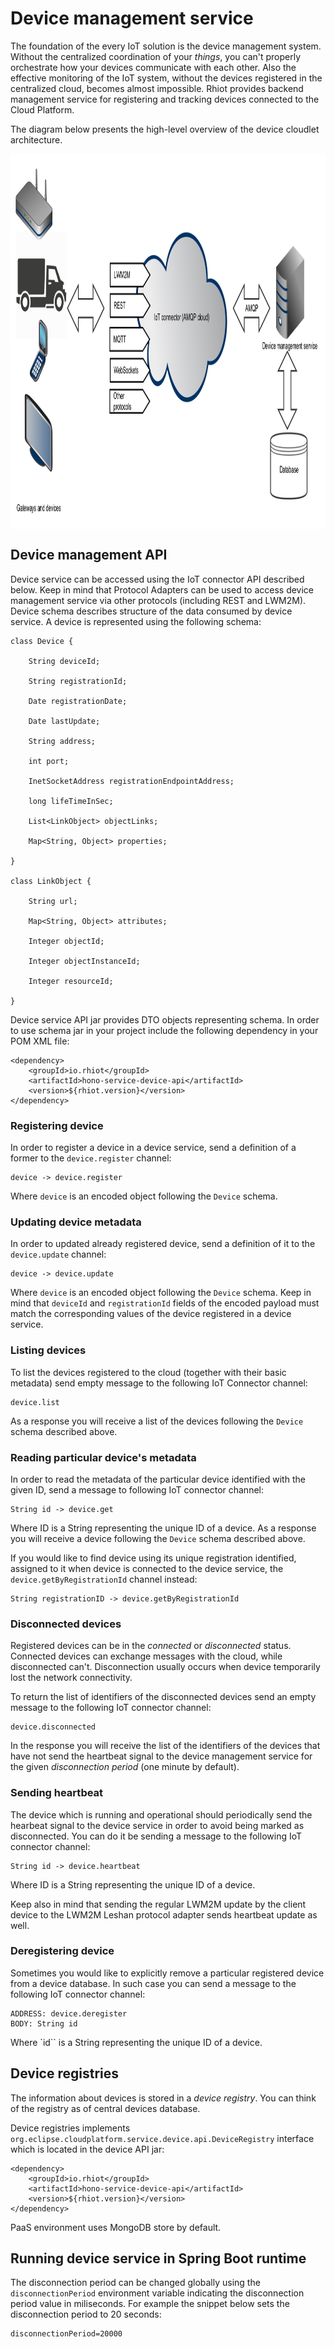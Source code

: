 # Device management service

The foundation of the every IoT solution is the device management system. Without the centralized coordination of your
*things*, you can't properly orchestrate how your devices communicate with each other. Also the effective monitoring of
the IoT system, without the devices registered in the centralized cloud, becomes almost impossible. Rhiot provides
backend management service for registering and tracking devices connected to the Cloud Platform.

The diagram below presents the high-level overview of the device cloudlet architecture.

<img src="rhiot_cloud_platform_devices.png" align="center" height="600">

## Device management API

Device service can be accessed using the IoT connector API described below. Keep in mind that Protocol Adapters can
be used to access device management service via other protocols (including REST and LWM2M). Device schema describes
structure of the data consumed by device service. A device is represented using the following
schema:

    class Device {

        String deviceId;

        String registrationId;

        Date registrationDate;

        Date lastUpdate;

        String address;

        int port;

        InetSocketAddress registrationEndpointAddress;

        long lifeTimeInSec;

        List<LinkObject> objectLinks;

        Map<String, Object> properties;

    }

    class LinkObject {

        String url;

        Map<String, Object> attributes;

        Integer objectId;

        Integer objectInstanceId;

        Integer resourceId;

    }

Device service API jar provides DTO objects
representing schema. In order to use schema jar in your project include the following dependency in your POM
XML file:

    <dependency>
    	<groupId>io.rhiot</groupId>
    	<artifactId>hono-service-device-api</artifactId>
    	<version>${rhiot.version}</version>
    </dependency>

### Registering device

In order to register a device in a device service, send a definition of a former to the `device.register` channel:

    device -> device.register

Where `device` is an encoded object following the `Device` schema.

### Updating device metadata

In order to updated already registered device, send a definition of it to the `device.update` channel:

    device -> device.update

Where `device` is an encoded object following the `Device` schema. Keep in mind that `deviceId` and `registrationId`
fields of the encoded payload must match the corresponding values of the device registered in a device service.

### Listing devices

To list the devices registered to the cloud (together with their basic metadata) send empty message to the following
IoT Connector channel:

    device.list

As a response you will receive a list of the devices following the `Device` schema described above.

### Reading particular device's metadata

In order to read the metadata of the particular device identified with the given ID, send a message to following
IoT connector channel:

    String id -> device.get

Where ID is a String representing the unique ID of a device. As a response you will receive a device following the
`Device` schema described above.

If you would like to find device using its unique registration identified, assigned to it when device is connected to
the device service, the `device.getByRegistrationId` channel instead:

    String registrationID -> device.getByRegistrationId

### Disconnected devices

Registered devices can be in the *connected* or *disconnected* status. Connected devices can exchange
messages with the cloud, while disconnected can't. Disconnection usually occurs when device temporarily lost the network
connectivity.

To return the list of identifiers of the disconnected devices send an empty message to the following IoT connector channel:

    device.disconnected

In the response you will receive the list of the identifiers of the devices
that have not send the heartbeat signal to the device management service for the given *disconnection period* (one minute by
default).

### Sending heartbeat

The device which is running and operational should periodically send the hearbeat signal to the device service in order to avoid
being marked as disconnected. You can do it be sending a message to the following IoT connector channel:

    String id -> device.heartbeat

Where ID is a String representing the unique ID of a device.

Keep also in mind that sending the regular LWM2M update by the client device to the LWM2M Leshan protocol adapter sends
heartbeat update as well.

### Deregistering device

Sometimes you would like to explicitly remove a particular registered device from a device database. In such case
you can send a message to the following IoT connector channel:

    ADDRESS: device.deregister
    BODY: String id

Where `id`` is a String representing the unique ID of a device.

## Device registries

The information about devices is stored in a *device registry*. You can think of the registry as of central devices
database.

Device registries implements `org.eclipse.cloudplatform.service.device.api.DeviceRegistry` interface which is
located in the device API jar:

    <dependency>
    	<groupId>io.rhiot</groupId>
    	<artifactId>hono-service-device-api</artifactId>
    	<version>${rhiot.version}</version>
    </dependency>

PaaS environment uses MongoDB store by default.

## Running device service in Spring Boot runtime

The disconnection period can be changed globally using the `disconnectionPeriod` environment variable indicating the
disconnection period value in miliseconds. For example the snippet below sets the disconnection period to 20 seconds:

    disconnectionPeriod=20000
